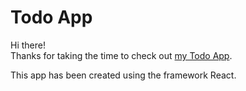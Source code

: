 # Todo App

Hi there! <br>
Thanks for taking the time to check out [my Todo App](https://todo-app-benjamin.netlify.app/).

This app has been created using the framework React.
